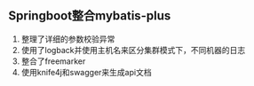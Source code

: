 ## Springboot整合mybatis-plus

1. 整理了详细的参数校验异常
2. 使用了logback并使用主机名来区分集群模式下，不同机器的日志
3. 整合了freemarker
4. 使用knife4j和swagger来生成api文档